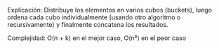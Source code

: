 Explicación: Distribuye los elementos en varios cubos (buckets), luego ordena cada cubo individualmente (usando otro algoritmo o recursivamente) y finalmente concatena los resultados.

Complejidad: O(n + k) en el mejor caso, O(n²) en el peor caso
